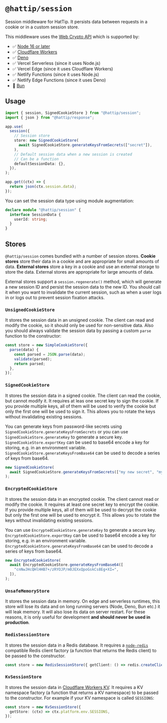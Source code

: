 # `@hattip/session`

Session middleware for HatTip. It persists data between requests in a cookie or in a custom session store.

This middleware uses the [Web Crypto API](https://w3c.github.io/webcrypto/) which is supported by:
- ✅ [Node 16 or later](https://nodejs.org/api/webcrypto.html)
- ✅ [Cloudflare Workers](https://developers.cloudflare.com/workers/runtime-apis/web-crypto/)
- ✅ [Deno](https://github.com/denoland/deno/issues/11690)
- ✅ Vercel Serverless (since it uses Node.js)
- ✅ Vercel Edge (since it uses Cloudflare Workers)
- ✅ Netlify Functions (since it uses Node.js)
- ✅ Netlify Edge Functions (since it uses Deno)
- 🚧 [Bun](https://github.com/oven-sh/bun/issues/159)

## Usage

```ts
import { session, SignedCookieStore } from "@hattip/session";
import { json } from "@hattip/response";

app.use(
  session({
    // Session store
    store: new SignedCookieStore(
      await SignedCookieStore.generateKeysFromSecrets(["secret"]),
    ),
    // Default session data when a new session is created
    // Can be a function
    defaultSessionData: {},
  }),
);

app.get((ctx) => {
  return json(ctx.session.data);
});
```

You can set the session data type using module augmentation:

```ts
declare module "@hattip/session" {
  interface SessionData {
    userId: string;
  }
}
```

## Stores

`@hattip/session` comes bundled with a number of session stores. **Cookie stores** store their data in a cookie and are appropriate for small amounts of data. **External stores** store a key in a cookie and use an external storage to store the data. External stores are appropriate for large amounts of data.

External stores support a `session.regenerate()` method, which will generate a new session ID and persist the session data to the new ID. You should call it when you want to invalidate the current session, such as when a user logs in or logs out to prevent session fixation attacks.

### `UnsignedCookieStore`

It stores the session data in an unsigned cookie. The client can read and modify the cookie, so it should only be used for non-sensitive data. Also you should always validate the session data by passing a custom `parse` function to the constructor:

```ts
const store = new SimpleCookieStore({
  parse(data) {
    const parsed = JSON.parse(data);
    validate(parsed);
    return parsed;
  },
});
```

### `SignedCookieStore`

It stores the session data in a signed cookie. The client can read the cookie, but cannot modify it. It requires at leas one secret key to sign the cookie. If you provide multiple keys, all of them will be used to verify the cookie but only the first one will be used to sign it. This allows you to rotate the keys without invalidating existing sessions.

You can generate keys from password-like secrets using `SignedCookieStore.generateKeysFromSecrets` or you can use `SignedCookieStore.generateKey` to generate a secure key. `SignedCookieStore.exportKey` can be used to base64 encode a key for storing, e.g. in an environment variable. `SignedCookieStore.generateKeysFromBase64` can be used to decode a series of keys from base64.

```ts
new SignedCookieStore(
  await SignedCookieStore.generateKeysFromSecrets(["my new secret", "my old secret]),
);
```

### `EncryptedCookieStore`

It stores the session data in an encrypted cookie. The client cannot read or modify the cookie. It requires at least one secret key to encrypt the cookie. If you provide multiple keys, all of them will be used to decrypt the cookie but only the first one will be used to encrypt it. This allows you to rotate the keys without invalidating existing sessions.

You can use `EncryptedCookieStore.generateKey` to generate a secure key. `EncryptedCookieStore.exportKey` can be used to base64 encode a key for storing, e.g. in an environment variable. `EncryptedCookieStore.generateKeysFromBase64` can be used to decode a series of keys from base64.

```ts
new EncryptedCookieStore(
  await EncryptedCookieStore.generateKeysFromBase64([
    "cnNwJHcQHlHHB7+/zRYOJP/m0JEXxQpoGskCs8Eg+XI=",
  ]),
);
```

### `UnsafeMemoryStore`

It stores the session data in memory. On edge and serverless runtimes, this store will lose its data and on long running servers (Node, Deno, Bun etc.) it will leak memory. It will also lose its data on server restart. For these reasons, it is only useful for development **and should never be used in production**.

### `RedisSessionStore`

It stores the session data in a Redis database. It requires a [`node-redis`](https://github.com/redis/node-redis) compatible Redis client factory (a function that returns the Redis client) to be passed to the constructor.

```ts
const store = new RedisSessionStore({ getClient: () => redis.createClient() });
```

### `KvSessionStore`

It stores the session data in [Cloudflare Workers KV](https://developers.cloudflare.com/workers/runtime-apis/kv/). It requires a KV namespace factory (a function that returns a KV namespace) to be passed to the constructor. For example if your KV namespace is called `SESSIONS`:

```ts
const store = new KvSessionStore({
  getStore: (ctx) => ctx.platform.env.SESSIONS,
});
```
